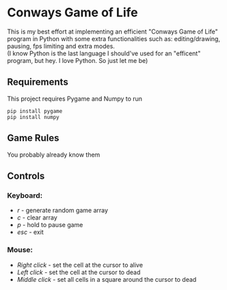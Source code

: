 # Conways Game of Life
This is my best effort at implementing an efficient "Conways Game of Life" program in Python with some extra functionalities such as: editing/drawing, pausing, fps limiting and extra modes.\
(I know Python is the last language I should've used for an "efficent" program, but hey. I love Python. So just let me be)

## Requirements
This project requires Pygame and Numpy to run
```
pip install pygame
pip install numpy
```

## Game Rules
You probably already know them

## Controls
### Keyboard:
 - *r* - generate random game array
 - *c* - clear array
 - *p* - hold to pause game
 - *esc* - exit
### Mouse:
 - *Right click* - set the cell at the cursor to alive
 - *Left click* - set the cell at the cursor to dead
 - *Middle click* - set all cells in a square around the cursor to dead
